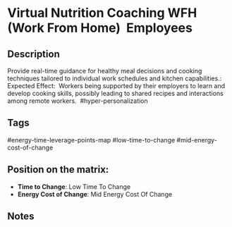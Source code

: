 # Virtual Nutrition Coaching WFH (Work From Home)  Employees

## Description
Provide real-time guidance for healthy meal decisions and cooking techniques tailored to individual work schedules and kitchen capabilities.: Expected Effect:  Workers being supported by their employers to learn and develop cooking skills, possibly leading to shared recipes and interactions among remote workers.    #hyper-personalization

## Tags
#energy-time-leverage-points-map #low-time-to-change #mid-energy-cost-of-change

## Position on the matrix:
- **Time to Change**: Low Time To Change
- **Energy Cost of Change**: Mid Energy Cost Of Change

## Notes
<!-- Add your notes here -->
